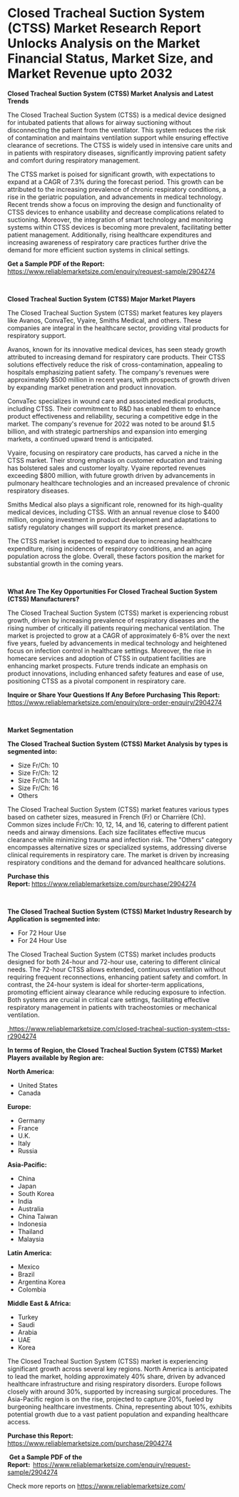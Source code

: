 <p><h1>Closed Tracheal Suction System (CTSS) Market Research Report Unlocks Analysis on the Market Financial Status, Market Size, and Market Revenue upto 2032</h1></p><p><strong>Closed Tracheal Suction System (CTSS) Market Analysis and Latest Trends</strong></p>
<p><p>The Closed Tracheal Suction System (CTSS) is a medical device designed for intubated patients that allows for airway suctioning without disconnecting the patient from the ventilator. This system reduces the risk of contamination and maintains ventilation support while ensuring effective clearance of secretions. The CTSS is widely used in intensive care units and in patients with respiratory diseases, significantly improving patient safety and comfort during respiratory management.</p><p>The CTSS market is poised for significant growth, with expectations to expand at a CAGR of 7.3% during the forecast period. This growth can be attributed to the increasing prevalence of chronic respiratory conditions, a rise in the geriatric population, and advancements in medical technology. Recent trends show a focus on improving the design and functionality of CTSS devices to enhance usability and decrease complications related to suctioning. Moreover, the integration of smart technology and monitoring systems within CTSS devices is becoming more prevalent, facilitating better patient management. Additionally, rising healthcare expenditures and increasing awareness of respiratory care practices further drive the demand for more efficient suction systems in clinical settings.</p></p>
<p><strong>Get a Sample PDF of the Report:&nbsp;</strong> <a href="https://www.reliablemarketsize.com/enquiry/request-sample/2904274?utm_campaign=2478&utm_medium=2&utm_source=Github&utm_content=ia&utm_term=11032025&utm_id=closed-tracheal-suction-system-ctss">https://www.reliablemarketsize.com/enquiry/request-sample/2904274</a></p>
<p>&nbsp;</p>
<p><strong>Closed Tracheal Suction System (CTSS) Major Market Players</strong></p>
<p><p>The Closed Tracheal Suction System (CTSS) market features key players like Avanos, ConvaTec, Vyaire, Smiths Medical, and others. These companies are integral in the healthcare sector, providing vital products for respiratory support.</p><p>Avanos, known for its innovative medical devices, has seen steady growth attributed to increasing demand for respiratory care products. Their CTSS solutions effectively reduce the risk of cross-contamination, appealing to hospitals emphasizing patient safety. The company's revenues were approximately $500 million in recent years, with prospects of growth driven by expanding market penetration and product innovation.</p><p>ConvaTec specializes in wound care and associated medical products, including CTSS. Their commitment to R&D has enabled them to enhance product effectiveness and reliability, securing a competitive edge in the market. The company's revenue for 2022 was noted to be around $1.5 billion, and with strategic partnerships and expansion into emerging markets, a continued upward trend is anticipated.</p><p>Vyaire, focusing on respiratory care products, has carved a niche in the CTSS market. Their strong emphasis on customer education and training has bolstered sales and customer loyalty. Vyaire reported revenues exceeding $800 million, with future growth driven by advancements in pulmonary healthcare technologies and an increased prevalence of chronic respiratory diseases.</p><p>Smiths Medical also plays a significant role, renowned for its high-quality medical devices, including CTSS. With an annual revenue close to $400 million, ongoing investment in product development and adaptations to satisfy regulatory changes will support its market presence.</p><p>The CTSS market is expected to expand due to increasing healthcare expenditure, rising incidences of respiratory conditions, and an aging population across the globe. Overall, these factors position the market for substantial growth in the coming years.</p></p>
<p>&nbsp;</p>
<p><strong>What Are The Key Opportunities For Closed Tracheal Suction System (CTSS) Manufacturers?</strong></p>
<p><p>The Closed Tracheal Suction System (CTSS) market is experiencing robust growth, driven by increasing prevalence of respiratory diseases and the rising number of critically ill patients requiring mechanical ventilation. The market is projected to grow at a CAGR of approximately 6-8% over the next five years, fueled by advancements in medical technology and heightened focus on infection control in healthcare settings. Moreover, the rise in homecare services and adoption of CTSS in outpatient facilities are enhancing market prospects. Future trends indicate an emphasis on product innovations, including enhanced safety features and ease of use, positioning CTSS as a pivotal component in respiratory care.</p></p>
<p><strong>Inquire or Share Your Questions If Any Before Purchasing This Report:</strong> <a href="https://www.reliablemarketsize.com/enquiry/pre-order-enquiry/2904274?utm_campaign=2478&utm_medium=2&utm_source=Github&utm_content=ia&utm_term=11032025&utm_id=closed-tracheal-suction-system-ctss">https://www.reliablemarketsize.com/enquiry/pre-order-enquiry/2904274</a></p>
<p>&nbsp;</p>
<p><strong>Market Segmentation</strong></p>
<p><strong>The Closed Tracheal Suction System (CTSS) Market Analysis by types is segmented into:</strong></p>
<p><ul><li>Size Fr/Ch: 10</li><li>Size Fr/Ch: 12</li><li>Size Fr/Ch: 14</li><li>Size Fr/Ch: 16</li><li>Others</li></ul></p>
<p><p>The Closed Tracheal Suction System (CTSS) market features various types based on catheter sizes, measured in French (Fr) or Charrière (Ch). Common sizes include Fr/Ch: 10, 12, 14, and 16, catering to different patient needs and airway dimensions. Each size facilitates effective mucus clearance while minimizing trauma and infection risk. The "Others" category encompasses alternative sizes or specialized systems, addressing diverse clinical requirements in respiratory care. The market is driven by increasing respiratory conditions and the demand for advanced healthcare solutions.</p></p>
<p><strong>Purchase this Report:&nbsp;</strong><a href="https://www.reliablemarketsize.com/purchase/2904274?utm_campaign=2478&utm_medium=2&utm_source=Github&utm_content=ia&utm_term=11032025&utm_id=closed-tracheal-suction-system-ctss">https://www.reliablemarketsize.com/purchase/2904274</a></p>
<p>&nbsp;</p>
<p><strong>The Closed Tracheal Suction System (CTSS) Market Industry Research by Application is segmented into:</strong></p>
<p><ul><li>For 72 Hour Use</li><li>For 24 Hour Use</li></ul></p>
<p><p>The Closed Tracheal Suction System (CTSS) market includes products designed for both 24-hour and 72-hour use, catering to different clinical needs. The 72-hour CTSS allows extended, continuous ventilation without requiring frequent reconnections, enhancing patient safety and comfort. In contrast, the 24-hour system is ideal for shorter-term applications, promoting efficient airway clearance while reducing exposure to infection. Both systems are crucial in critical care settings, facilitating effective respiratory management in patients with tracheostomies or mechanical ventilation.</p></p>
<p><a href="https://www.reliablemarketsize.com/closed-tracheal-suction-system-ctss-r2904274?utm_campaign=2478&utm_medium=2&utm_source=Github&utm_content=ia&utm_term=11032025&utm_id=closed-tracheal-suction-system-ctss">&nbsp;https://www.reliablemarketsize.com/closed-tracheal-suction-system-ctss-r2904274</a></p>
<p><strong>In terms of Region, the Closed Tracheal Suction System (CTSS) Market Players available by Region are:</strong></p>
<p>
    <p> <strong> North America: </strong>
        <ul>
            <li>United States</li>
            <li>Canada</li>
        </ul>
        </p> 
    <p> <strong> Europe: </strong>
        <ul>
            <li>Germany</li>
            <li>France</li>
            <li>U.K.</li>
            <li>Italy</li>
            <li>Russia</li>
        </ul>
        </p> 
    <p> <strong> Asia-Pacific: </strong>
        <ul>
            <li>China</li>
            <li>Japan</li>
            <li>South Korea</li>
            <li>India</li>
            <li>Australia</li>
            <li>China Taiwan</li>
            <li>Indonesia</li>
            <li>Thailand</li>
            <li>Malaysia</li>
        </ul>
        </p> 
    <p> <strong> Latin America: </strong>
        <ul>
            <li>Mexico</li>
            <li>Brazil</li>
            <li>Argentina Korea</li>
            <li>Colombia</li>
        </ul>
        </p> 
    <p> <strong> Middle East & Africa: </strong>
        <ul>
            <li>Turkey</li>
            <li>Saudi</li>
            <li>Arabia</li>
            <li>UAE</li>
            <li>Korea</li>
        </ul>
    </p>
    </p>
<p><p>The Closed Tracheal Suction System (CTSS) market is experiencing significant growth across several key regions. North America is anticipated to lead the market, holding approximately 40% share, driven by advanced healthcare infrastructure and rising respiratory disorders. Europe follows closely with around 30%, supported by increasing surgical procedures. The Asia-Pacific region is on the rise, projected to capture 20%, fueled by burgeoning healthcare investments. China, representing about 10%, exhibits potential growth due to a vast patient population and expanding healthcare access.</p></p>
<p><strong>Purchase this Report: </strong><a href="https://www.reliablemarketsize.com/purchase/2904274?utm_campaign=2478&utm_medium=2&utm_source=Github&utm_content=ia&utm_term=11032025&utm_id=closed-tracheal-suction-system-ctss">https://www.reliablemarketsize.com/purchase/2904274</a></p>
<p>&nbsp;<strong>Get a Sample PDF of the Report:&nbsp;&nbsp;</strong><a href="https://www.reliablemarketsize.com/enquiry/request-sample/2904274?utm_campaign=2478&utm_medium=2&utm_source=Github&utm_content=ia&utm_term=11032025&utm_id=closed-tracheal-suction-system-ctss">https://www.reliablemarketsize.com/enquiry/request-sample/2904274</a></p>
<p><strong></strong></p>
<p>Check more reports on <a href="https://www.reliablemarketsize.com/?utm_campaign=2478&utm_medium=2&utm_source=Github&utm_content=ia&utm_term=11032025&utm_id=closed-tracheal-suction-system-ctss">https://www.reliablemarketsize.com/</a></p>